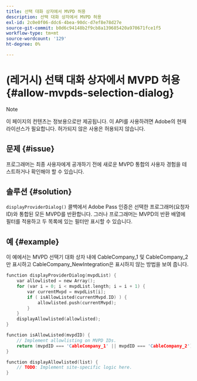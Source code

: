 ```yaml
---
title: 선택 대화 상자에서 MVPD 허용
description: 선택 대화 상자에서 MVPD 허용
exl-id: 2c0e0f06-ddc6-4bea-90dc-d7ef8e78d27e
source-git-commit: b0d6c94148b2f9cb8a139685420a970671fce1f5
workflow-type: tm+mt
source-wordcount: '129'
ht-degree: 0%

---
```


# (레거시) 선택 대화 상자에서 MVPD 허용 {#allow-mvpds-selection-dialog}

>[!NOTE]
>
>이 페이지의 컨텐츠는 정보용으로만 제공됩니다. 이 API를 사용하려면 Adobe의 현재 라이선스가 필요합니다. 허가되지 않은 사용은 허용되지 않습니다.

## 문제 {#issue}

프로그래머는 최종 사용자에게 공개하기 전에 새로운 MVPD 통합의 사용자 경험을 테스트하거나 확인해야 할 수 있습니다.

## 솔루션 {#solution}

`displayProviderDialog()` 콜백에서 Adobe Pass 인증은 선택한 프로그래머(요청자 ID)와 통합된 모든 MVPD를 반환합니다. 그러나 프로그래머는 MVPD의 반환 배열에 필터를 적용하고 두 목록에 있는 필터만 표시할 수 있습니다.

## 예 {#example}

이 예에서는 MVPD 선택기 대화 상자 내에 CableCompany_1 및 CableCompany_2만 표시하고 CableCompany_NewIntegration은 표시하지 않는 방법을 보여 줍니다.

```C
function displayProviderDialog(mvpdList) {
    var allowlisted = new Array();
    for (var i = 0; i < mvpdList.length; i = i + 1) {
        var currentMvpd = mvpdList[i];
        if ( isAllowListed(currentMvpd.ID) ) {
            allowlisted.push(currentMvpd);
        }
    }
    displayAllowlisted(allowlisted);
}

function isAllowListed(mvpdID) {
    // Implement allowlisting on MVPD IDs.
    return (mvpdID === 'CableCompany_1' || mvpdID === 'CableCompany_2');
}

function displayAllowlisted(list) {
    // TODO: Implement site-specific logic here.
}
```

<!--
**Related Information**
* [Prevent MVPDs from appearing in the Selection Dialog](/help/authentication/prevent-mvpd-selectn-dialog.md)
* **Code Samples**
* [Programmer integration guide](/help/authentication/programmer-integration-guide-overview.md)
-->
